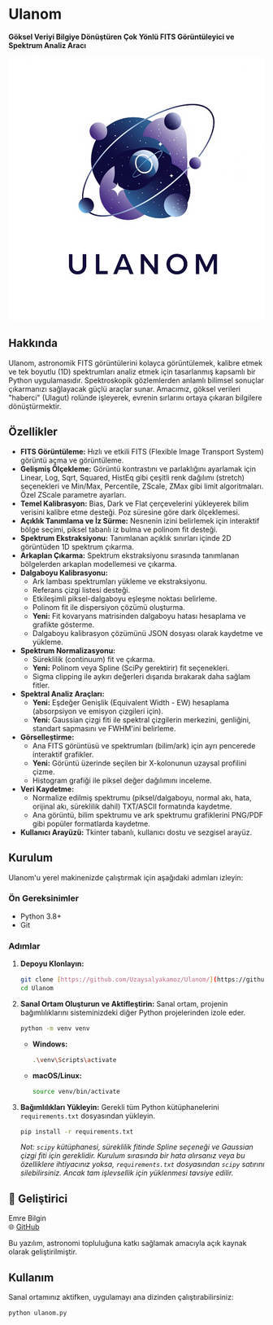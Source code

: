 # Ulanom

**Göksel Veriyi Bilgiye Dönüştüren Çok Yönlü FITS Görüntüleyici ve Spektrum Analiz Aracı**

![Ulanom Logo Tutucu](https://github.com/Uzaysalyakamoz/Ulanom/blob/main/Ulanom.png)


## Hakkında

Ulanom, astronomik FITS görüntülerini kolayca görüntülemek, kalibre etmek ve tek boyutlu (1D) spektrumları analiz etmek için tasarlanmış kapsamlı bir Python uygulamasıdır. Spektroskopik gözlemlerden anlamlı bilimsel sonuçlar çıkarmanızı sağlayacak güçlü araçlar sunar. Amacımız, göksel verileri "haberci" (Ulagut) rolünde işleyerek, evrenin sırlarını ortaya çıkaran bilgilere dönüştürmektir.

## Özellikler

* **FITS Görüntüleme:** Hızlı ve etkili FITS (Flexible Image Transport System) görüntü açma ve görüntüleme.
* **Gelişmiş Ölçekleme:** Görüntü kontrastını ve parlaklığını ayarlamak için Linear, Log, Sqrt, Squared, HistEq gibi çeşitli renk dağılımı (stretch) seçenekleri ve Min/Max, Percentile, ZScale, ZMax gibi limit algoritmaları. Özel ZScale parametre ayarları.
* **Temel Kalibrasyon:** Bias, Dark ve Flat çerçevelerini yükleyerek bilim verisini kalibre etme desteği. Poz süresine göre dark ölçeklemesi.
* **Açıklık Tanımlama ve İz Sürme:** Nesnenin izini belirlemek için interaktif bölge seçimi, piksel tabanlı iz bulma ve polinom fit desteği.
* **Spektrum Ekstraksiyonu:** Tanımlanan açıklık sınırları içinde 2D görüntüden 1D spektrum çıkarma.
* **Arkaplan Çıkarma:** Spektrum ekstraksiyonu sırasında tanımlanan bölgelerden arkaplan modellemesi ve çıkarma.
* **Dalgaboyu Kalibrasyonu:**
    * Ark lambası spektrumları yükleme ve ekstraksiyonu.
    * Referans çizgi listesi desteği.
    * Etkileşimli piksel-dalgaboyu eşleşme noktası belirleme.
    * Polinom fit ile dispersiyon çözümü oluşturma.
    * **Yeni:** Fit kovaryans matrisinden dalgaboyu hatası hesaplama ve grafikte gösterme.
    * Dalgaboyu kalibrasyon çözümünü JSON dosyası olarak kaydetme ve yükleme.
* **Spektrum Normalizasyonu:**
    * Süreklilik (continuum) fit ve çıkarma.
    * **Yeni:** Polinom veya Spline (SciPy gerektirir) fit seçenekleri.
    * Sigma clipping ile aykırı değerleri dışarıda bırakarak daha sağlam fitler.
* **Spektral Analiz Araçları:**
    * **Yeni:** Eşdeğer Genişlik (Equivalent Width - EW) hesaplama (absorpsiyon ve emisyon çizgileri için).
    * **Yeni:** Gaussian çizgi fiti ile spektral çizgilerin merkezini, genliğini, standart sapmasını ve FWHM'ini belirleme.
* **Görselleştirme:**
    * Ana FITS görüntüsü ve spektrumları (bilim/ark) için ayrı pencerede interaktif grafikler.
    * **Yeni:** Görüntü üzerinde seçilen bir X-kolonunun uzaysal profilini çizme.
    * Histogram grafiği ile piksel değer dağılımını inceleme.
* **Veri Kaydetme:**
    * Normalize edilmiş spektrumu (piksel/dalgaboyu, normal akı, hata, orijinal akı, süreklilik dahil) TXT/ASCII formatında kaydetme.
    * Ana görüntü, bilim spektrumu ve ark spektrumu grafiklerini PNG/PDF gibi popüler formatlarda kaydetme.
* **Kullanıcı Arayüzü:** Tkinter tabanlı, kullanıcı dostu ve sezgisel arayüz.

## Kurulum

Ulanom'u yerel makinenizde çalıştırmak için aşağıdaki adımları izleyin:

### Ön Gereksinimler

* Python 3.8+
* Git

### Adımlar

1.  **Depoyu Klonlayın:**
    ```bash
    git clone [https://github.com/Uzaysalyakamoz/Ulanom/](https://github.com/Uzaysalyakamoz/Ulanom/)
    cd Ulanom
    ```

2.  **Sanal Ortam Oluşturun ve Aktifleştirin:**
    Sanal ortam, projenin bağımlılıklarını sisteminizdeki diğer Python projelerinden izole eder.
    ```bash
    python -m venv venv
    ```
    * **Windows:**
        ```bash
        .\venv\Scripts\activate
        ```
    * **macOS/Linux:**
        ```bash
        source venv/bin/activate
        ```

3.  **Bağımlılıkları Yükleyin:**
    Gerekli tüm Python kütüphanelerini `requirements.txt` dosyasından yükleyin.
    ```bash
    pip install -r requirements.txt
    ```

    *Not: `scipy` kütüphanesi, süreklilik fitinde Spline seçeneği ve Gaussian çizgi fiti için gereklidir. Kurulum sırasında bir hata alırsanız veya bu özelliklere ihtiyacınız yoksa, `requirements.txt` dosyasından `scipy` satırını silebilirsiniz. Ancak tam işlevsellik için yüklenmesi tavsiye edilir.*


## 👤 Geliştirici

Emre Bilgin  
🌐 [GitHub](https://github.com/Uzaysalyakamoz)

Bu yazılım, astronomi topluluğuna katkı sağlamak amacıyla açık kaynak olarak geliştirilmiştir.
## Kullanım

Sanal ortamınız aktifken, uygulamayı ana dizinden çalıştırabilirsiniz:

```bash
python ulanom.py

